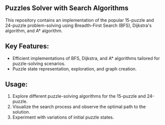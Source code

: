 ## Puzzles Solver with Search Algorithms

This repository contains an implementation of the popular 15-puzzle and 24-puzzle problem-solving using Breadth-First Search (BFS), Dijkstra's algorithm, and A* algorithm.

## Key Features:

- Efficient implementations of BFS, Dijkstra, and A* algorithms tailored for puzzle-solving scenarios.
- Puzzle state representation, exploration, and graph creation.

## Usage:

1. Explore different puzzle-solving algorithms for the 15-puzzle and 24-puzzle.
2. Visualize the search process and observe the optimal path to the solution.
3. Experiment with variations of initial puzzle states.
